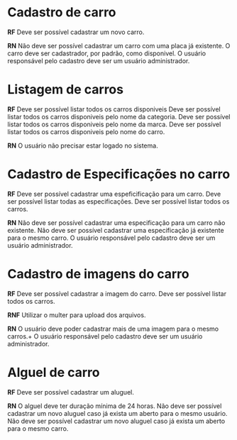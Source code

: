 # Cadastro de carro

**RF**
Deve ser possível cadastrar um novo carro.

**RN**
Não deve ser possível cadastrar um carro com uma placa já existente.
O carro deve ser cadastrador, por padrão, como disponivel.
O usuário responsável pelo cadastro deve ser um usuário administrador.

# Listagem de carros

**RF**
Deve ser possível listar todos os carros disponiveis
Deve ser possível listar todos os carros disponiveis pelo nome da categoria.
Deve ser possível listar todos os carros disponiveis pelo nome da marca.
Deve ser possível listar todos os carros disponiveis pelo nome do carro.

**RN**
O usuário não precisar estar logado no sistema.

# Cadastro de Especificações no carro

**RF**
Deve ser possível cadastrar uma espeficificação para um carro.
Deve ser possível listar todas as especificações.
Deve ser possível listar todos os carros.

**RN**
Não deve ser possível cadastrar uma especificação para um carro não existente.
Não deve ser possível cadastrar uma especificação já existente para o mesmo carro.
O usuário responsável pelo cadastro deve ser um usuário administrador.

# Cadastro de imagens do carro

**RF**
Deve ser possível cadastrar a imagem do carro.
Deve ser possível listar todos os carros.

**RNF**
Utilizar o multer para upload dos arquivos.

**RN**
O usuário deve poder cadastrar mais de uma imagem para o mesmo carros.+
O usuário responsável pelo cadastro deve ser um usuário administrador.

# Alguel de carro

**RF**
Deve ser possível cadastrar um aluguel.

**RN**
O alguel deve ter duração mínima de 24 horas.
Não deve ser possível cadastrar um novo aluguel caso já exista um aberto para o mesmo usuário.
Não deve ser possível cadastrar um novo aluguel caso já exista um aberto para o mesmo carro.